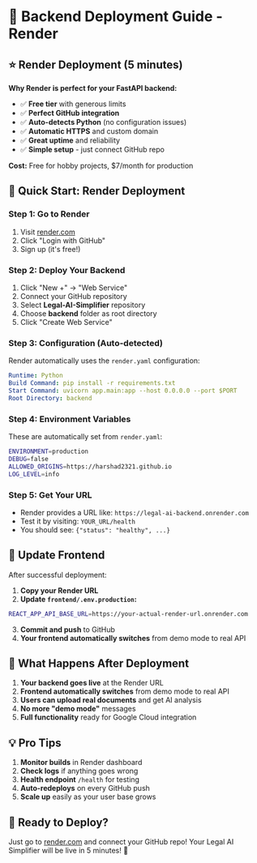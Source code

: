 # 🚀 Backend Deployment Guide - Render

## ⭐ **Render Deployment (5 minutes)**

**Why Render is perfect for your FastAPI backend:**
- ✅ **Free tier** with generous limits
- ✅ **Perfect GitHub integration**
- ✅ **Auto-detects Python** (no configuration issues)
- ✅ **Automatic HTTPS** and custom domain
- ✅ **Great uptime** and reliability
- ✅ **Simple setup** - just connect GitHub repo

**Cost:** Free for hobby projects, $7/month for production

## 🎯 **Quick Start: Render Deployment**

### Step 1: Go to Render
1. Visit [render.com](https://render.com)
2. Click "Login with GitHub"
3. Sign up (it's free!)

### Step 2: Deploy Your Backend
1. Click "New +" → "Web Service"
2. Connect your GitHub repository
3. Select **Legal-AI-Simplifier** repository
4. Choose **backend** folder as root directory
5. Click "Create Web Service"

### Step 3: Configuration (Auto-detected)
Render automatically uses the `render.yaml` configuration:
```yaml
Runtime: Python
Build Command: pip install -r requirements.txt
Start Command: uvicorn app.main:app --host 0.0.0.0 --port $PORT
Root Directory: backend
```

### Step 4: Environment Variables
These are automatically set from `render.yaml`:
```bash
ENVIRONMENT=production
DEBUG=false
ALLOWED_ORIGINS=https://harshad2321.github.io
LOG_LEVEL=info
```

### Step 5: Get Your URL
- Render provides a URL like: `https://legal-ai-backend.onrender.com`
- Test it by visiting: `YOUR_URL/health`
- You should see: `{"status": "healthy", ...}`

## 🔄 **Update Frontend**

After successful deployment:
1. **Copy your Render URL**
2. **Update `frontend/.env.production`:**
```bash
REACT_APP_API_BASE_URL=https://your-actual-render-url.onrender.com
```
3. **Commit and push** to GitHub
4. **Your frontend automatically switches** from demo mode to real API

## 🎉 **What Happens After Deployment**

1. **Your backend goes live** at the Render URL
2. **Frontend automatically switches** from demo mode to real API  
3. **Users can upload real documents** and get AI analysis
4. **No more "demo mode"** messages
5. **Full functionality** ready for Google Cloud integration

## 💡 **Pro Tips**

1. **Monitor builds** in Render dashboard
2. **Check logs** if anything goes wrong
3. **Health endpoint** `/health` for testing
4. **Auto-redeploys** on every GitHub push
5. **Scale up** easily as your user base grows

## 🚀 **Ready to Deploy?**

Just go to [render.com](https://render.com) and connect your GitHub repo!
Your Legal AI Simplifier will be live in 5 minutes! 🎯